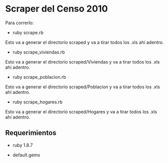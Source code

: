 # Scraper del Censo 2010

Para correrlo: 

* ruby scrape.rb

Esto va a generar el directorio scraped y va a tirar todos los .xls ahí adentro. 

* ruby scrape_viviendas.rb

Esto va a generar el directorio scraped/Viviendas y va a tirar todos los .xls ahí adentro. 

* ruby scrape_poblacion.rb

Esto va a generar el directorio scraped/Poblacion y va a tirar todos los .xls ahí adentro. 

* ruby scrape_hogares.rb

Esto va a generar el directorio scraped/Hogares y va a tirar todos los .xls ahí adentro. 

## Requerimientos

* ruby 1.8.7

* default.gems

